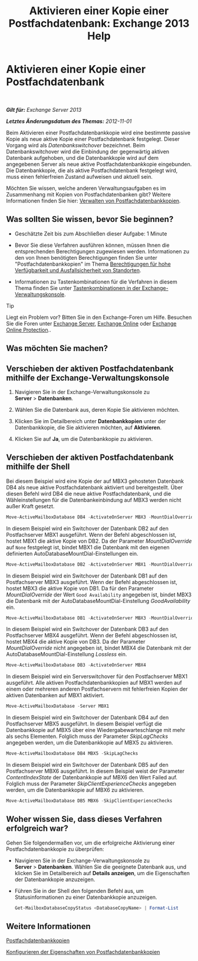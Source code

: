﻿---
title: 'Aktivieren einer Kopie einer Postfachdatenbank: Exchange 2013 Help'
TOCTitle: Aktivieren einer Kopie einer Postfachdatenbank
ms:assetid: d948269b-c902-4d8d-8c2b-269473359baa
ms:mtpsurl: https://technet.microsoft.com/de-de/library/Ee364750(v=EXCHG.150)
ms:contentKeyID: 50476863
ms.date: 05/22/2018
mtps_version: v=EXCHG.150
ms.translationtype: MT
---

# Aktivieren einer Kopie einer Postfachdatenbank

 

_**Gilt für:** Exchange Server 2013_

_**Letztes Änderungsdatum des Themas:** 2012-11-01_

Beim Aktivieren einer Postfachdatenbankkopie wird eine bestimmte passive Kopie als neue aktive Kopie einer Postfachdatenbank festgelegt. Dieser Vorgang wird als *Datenbankswitchover* bezeichnet. Beim Datenbankswitchover wird die Einbindung der gegenwärtig aktiven Datenbank aufgehoben, und die Datenbankkopie wird auf dem angegebenen Server als neue aktive Postfachdatenbankkopie eingebunden. Die Datenbankkopie, die als aktive Postfachdatenbank festgelegt wird, muss einen fehlerfreien Zustand aufweisen und aktuell sein.

Möchten Sie wissen, welche anderen Verwaltungsaufgaben es im Zusammenhang mit Kopien von Postfachdatenbanken gibt? Weitere Informationen finden Sie hier: [Verwalten von Postfachdatenbankkopien](managing-mailbox-database-copies-exchange-2013-help.md).

## Was sollten Sie wissen, bevor Sie beginnen?

  - Geschätzte Zeit bis zum Abschließen dieser Aufgabe: 1 Minute

  - Bevor Sie diese Verfahren ausführen können, müssen Ihnen die entsprechenden Berechtigungen zugewiesen werden. Informationen zu den von Ihnen benötigten Berechtigungen finden Sie unter "Postfachdatenbankkopien" im Thema [Berechtigungen für hohe Verfügbarkeit und Ausfallsicherheit von Standorten](high-availability-and-site-resilience-permissions-exchange-2013-help.md).

  - Informationen zu Tastenkombinationen für die Verfahren in diesem Thema finden Sie unter [Tastenkombinationen in der Exchange-Verwaltungskonsole](keyboard-shortcuts-in-the-exchange-admin-center-exchange-online-protection-help.md).


> [!TIP]
> Liegt ein Problem vor? Bitten Sie in den Exchange-Foren um Hilfe. Besuchen Sie die Foren unter <A href="https://go.microsoft.com/fwlink/p/?linkid=60612">Exchange Server</A>, <A href="https://go.microsoft.com/fwlink/p/?linkid=267542">Exchange Online</A> oder <A href="https://go.microsoft.com/fwlink/p/?linkid=285351">Exchange Online Protection</A>..



## Was möchten Sie machen?

## Verschieben der aktiven Postfachdatenbank mithilfe der Exchange-Verwaltungskonsole

1.  Navigieren Sie in der Exchange-Verwaltungskonsole zu **Server** \> **Datenbanken**.

2.  Wählen Sie die Datenbank aus, deren Kopie Sie aktivieren möchten.

3.  Klicken Sie im Detailbereich unter **Datenbankkopien** unter der Datenbankkopie, die Sie aktivieren möchten, auf **Aktivieren**.

4.  Klicken Sie auf **Ja**, um die Datenbankkopie zu aktivieren.

## Verschieben der aktiven Postfachdatenbank mithilfe der Shell

Bei diesem Beispiel wird eine Kopie der auf MBX3 gehosteten Datenbank DB4 als neue aktive Postfachdatenbank aktiviert und bereitgestellt. Über diesen Befehl wird DB4 die neue aktive Postfachdatenbank, und die Wähleinstellungen für die Datenbankeinbindung auf MBX3 werden nicht außer Kraft gesetzt.

```powershell
Move-ActiveMailboxDatabase DB4 -ActivateOnServer MBX3 -MountDialOverride:None
```

In diesem Beispiel wird ein Switchover der Datenbank DB2 auf den Postfachserver MBX1 ausgeführt. Wenn der Befehl abgeschlossen ist, hostet MBX1 die aktive Kopie von DB2. Da der Parameter *MountDialOverride* auf `None` festgelegt ist, bindet MBX1 die Datenbank mit den eigenen definierten AutoDatabaseMountDial-Einstellungen ein.

```powershell
Move-ActiveMailboxDatabase DB2 -ActivateOnServer MBX1 -MountDialOverride:None
```

In diesem Beispiel wird ein Switchover der Datenbank DB1 auf den Postfachserver MBX3 ausgeführt. Wenn der Befehl abgeschlossen ist, hostet MBX3 die aktive Kopie von DB1. Da für den Parameter *MountDialOverride* der Wert `Good Availability` angegeben ist, bindet MBX3 die Datenbank mit der AutoDatabaseMountDial-Einstellung *GoodAvailability* ein.

```powershell
Move-ActiveMailboxDatabase DB1 -ActivateOnServer MBX3 -MountDialOverride:GoodAvailability
```

In diesem Beispiel wird ein Switchover der Datenbank DB3 auf den Postfachserver MBX4 ausgeführt. Wenn der Befehl abgeschlossen ist, hostet MBX4 die aktive Kopie von DB3. Da der Parameter *MountDialOverride* nicht angegeben ist, bindet MBX4 die Datenbank mit der AutoDatabaseMountDial-Einstellung *Lossless* ein.

```powershell
Move-ActiveMailboxDatabase DB3 -ActivateOnServer MBX4
```

In diesem Beispiel wird ein Serverswitchover für den Postfachserver MBX1 ausgeführt. Alle aktiven Postfachdatenbankkopien auf MBX1 werden auf einem oder mehreren anderen Postfachservern mit fehlerfreien Kopien der aktiven Datenbanken auf MBX1 aktiviert.

```powershell
Move-ActiveMailboxDatabase -Server MBX1
```

In diesem Beispiel wird ein Switchover der Datenbank DB4 auf den Postfachserver MBX5 ausgeführt. In diesem Beispiel verfügt die Datenbankkopie auf MBX5 über eine Wiedergabewarteschlange mit mehr als sechs Elementen. Folglich muss der Parameter *SkipLagChecks* angegeben werden, um die Datenbankkopie auf MBX5 zu aktivieren.

```powershell
Move-ActiveMailboxDatabase DB4 MBX5 -SkipLagChecks
```

In diesem Beispiel wird ein Switchover der Datenbank DB5 auf den Postfachserver MBX6 ausgeführt. In diesem Beispiel weist der Parameter *ContentIndexState* der Datenbankkopie auf MBX6 den Wert Failed auf. Folglich muss der Parameter *SkipClientExperienceChecks* angegeben werden, um die Datenbankkopie auf MBX6 zu aktivieren.

```powershell
Move-ActiveMailboxDatabase DB5 MBX6 -SkipClientExperienceChecks
```

## Woher wissen Sie, dass dieses Verfahren erfolgreich war?

Gehen Sie folgendermaßen vor, um die erfolgreiche Aktivierung einer Postfachdatenbankkopie zu überprüfen:

  - Navigieren Sie in der Exchange-Verwaltungskonsole zu **Server** \> **Datenbanken**. Wählen Sie die geeignete Datenbank aus, und klicken Sie im Detailbereich auf **Details anzeigen**, um die Eigenschaften der Datenbankkopie anzuzeigen.

  - Führen Sie in der Shell den folgenden Befehl aus, um Statusinformationen zu einer Datenbankkopie anzuzeigen.
    
    ```powershell
    Get-MailboxDatabaseCopyStatus <DatabaseCopyName> | Format-List
    ```

## Weitere Informationen

[Postfachdatenbankkopien](mailbox-database-copies-exchange-2013-help.md)

[Konfigurieren der Eigenschaften von Postfachdatenbankkopien](configure-mailbox-database-copy-properties-exchange-2013-help.md)


